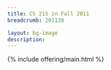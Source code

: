 ```yaml
---
title: CS 215 in Fall 2011
breadcrumb: 201130

layout: bg-image
description:
---
```

{% include offering/main.html %}

